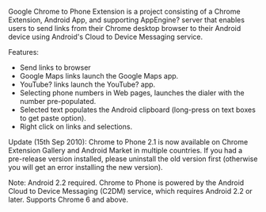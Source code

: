 Google Chrome to Phone Extension is a project consisting of a Chrome Extension, Android App, and supporting AppEngine? server that enables users to send links from their Chrome desktop browser to their Android device using Android's Cloud to Device Messaging service.

Features:
* Send links to browser
* Google Maps links launch the Google Maps app.
* YouTube? links launch the YouTube? app.
* Selecting phone numbers in Web pages, launches the dialer with the number pre-populated.
* Selected text populates the Android clipboard (long-press on text boxes to get paste option).
* Right click on links and selections.

Update (15th Sep 2010): Chrome to Phone 2.1 is now available on Chrome Extension Gallery and Android Market in multiple countries. If you had a pre-release version installed, please uninstall the old version first (otherwise you will get an error installing the new version).

Note: Android 2.2 required. Chrome to Phone is powered by the Android Cloud to Device Messaging (C2DM) service, which requires Android 2.2 or later. Supports Chrome 6 and above.
